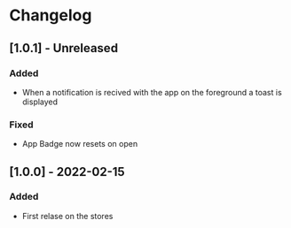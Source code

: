# Changelog
## [1.0.1] - Unreleased

### Added
- When a notification is recived with the app on the foreground a toast is displayed

### Fixed
- App Badge now resets on open

## [1.0.0] - 2022-02-15

### Added

- First relase on the stores
